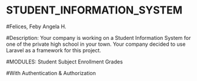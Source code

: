 # STUDENT_INFORMATION_SYSTEM


#Felices, Feby Angela H.

#Description: Your company is working on a Student Information System for one of the private high school in your
town. Your company decided to use Laravel as a framework for this project.

#MODULES:
        Student
        Subject
        Enrollment
        Grades

#With Authentication & Authorization

